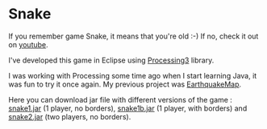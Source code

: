 # Snake

If you remember game Snake, it means that you're old :-) If no, check it out on [youtube](https://www.youtube.com/watch?v=wDbTP0B94AM).

I've developed this game in Eclipse using [Processing3](https://processing.org/) library. 

I was working with Processing some time ago when I start learning Java, it was fun to try it once again. My previous project was [EarthquakeMap](https://github.com/marekbodziony/Module6_EarthquakeMap).

Here you can download jar file with different versions of the game : [snake1.jar](https://github.com/marekbodziony/Snake/raw/master/Snake1.jar) (1 player, no borders), [snake1b.jar](https://github.com/marekbodziony/Snake/raw/master/Snake1b.jar) (1 player, with borders) and [snake2.jar](https://github.com/marekbodziony/Snake/raw/master/Snake2.jar) (two players, no borders).



